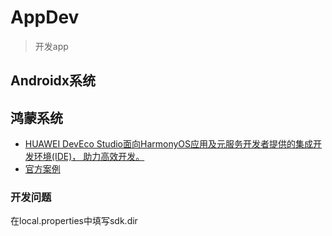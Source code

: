 # AppDev
> 开发app

## Androidx系统

## 鸿蒙系统
- [HUAWEI DevEco Studio面向HarmonyOS应用及元服务开发者提供的集成开发环境(IDE)， 助力高效开发。](https://developer.huawei.com/consumer/cn/deveco-studio/)
- [官方案例](https://gitee.com/openharmony/applications_app_samples)

### 开发问题

在local.properties中填写sdk.dir
